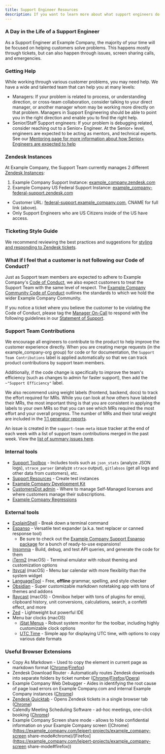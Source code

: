 ```yaml
---
title: Support Engineer Resources
description: If you want to learn more about what support engineers do and how they do it, this is the place.
---
```


### A Day in the Life of a Support Engineer

As a Support Engineer at Example Company, the majority of your time will be focused on helping customers solve problems. This happens mostly through tickets, but can also happen through issues, screen sharing calls, and emergencies.

### Getting Help

While working through various customer problems, you may need help. We have a wide and talented team that can help you at many levels:

- Managers: If your problem is related to process, or understanding direction, or cross-team collaboration, consider talking to your direct manager, or another manager whom may be working more directly on that problem. Managers in Support Engineering should be able to point you in the right direction and enable you to find the right help.
- Senior/Staff Support engineers: If your problem is debugging related, consider reaching out to a Senior+ Engineer. At the Senior+ level, engineers are expected to be acting as mentors, and technical experts. See our [Mentoring page for more information about how Senior+ Engineers are expected to help](/handbook/support/engineering/mentorship)

### Zendesk Instances

At Example Company, the Support Team currently manages 2 different [Zendesk Instances](/handbook/support/readiness/operations/docs/zendesk/):

1. Example Company Support Instance:  [example_company.zendesk.com](https://example_company.zendesk.com)
1. Example Company US Federal Support Instance: [example_company-federal-support.zendesk.com](https://example_company-federal-support.zendesk.com)

- Customer URL: [federal-support.example_company.com](https://federal-support.example_company.com), CNAME for full link (above).
- Only Support Engineers who are US Citizens inside of the US have access.

### Ticketing Style Guide

We recommend reviewing the best practices and suggestions for [styling and responding to Zendesk tickets](/handbook/support/workflows/how-to-respond-to-tickets).

### What if I feel that a customer is not following our Code of Conduct?

Just as Support team members are expected to adhere to Example Company's [Code of Conduct](/handbook/legal/example_company-code-of-business-conduct-and-ethics/), we also expect customers to treat the Support Team with the same level of respect. The [Example Company Community Code of Conduct](https://about.example_company.com/community/contribute/code-of-conduct/) outlines the standards to which we hold the wider Example Company Community.

If you notice a ticket where you believe the customer to be violating the Code of Conduct, please tag the [Manager On-Call](/handbook/support/on-call/#manager-on-call) to respond with the following guidelines in our [Statement of Support](https://about.example_company.com/support/general-policies/#please-dont-use-language-intended-to-threaten-or-harass).

### Support Team Contributions

We encourage all engineers to contribute to the product to help improve the customer experience directly.
When you are creating merge requests (in the example_company-org group) for code or for documentation, the
`Support Team Contributions` label is applied automatically so that we can track product contributions by support team
members.

Additionally, if the code change is specifically to improve the team's efficiency
(such as changes to admin for faster support), then add the `~"Support Efficiency"` label.

We also recommend using weight labels (frontend, backend, docs) to track the effort required for MRs.
While you can look at how others have labeled their MRs, the most important thing is that you are consistent in applying the labels to your own MRs
so that you can see which MRs required the most effort and your overall progress.
The number of MRs and their total weight are included in the [1:1 generator reports](https://example_company.com/example_company-com/support/toolbox/1-1-issue-generator).

An issue is created in the `support-team-meta` issue tracker at the
end of each week with a list of support team contributions merged in the past week. View the
[list of summary issues here](https://example_company.com/example_company-com/support/support-team-meta/issues?label_name%5B%5D=Support%20Team%20Contributions).

### Internal tools

- [Support Toolbox](https://example_company.com/example_company-com/support/toolbox) - Includes tools such as `json_stats` (analyze JSON logs), `strace_parser` (analyze `strace` output), `gitlabsos` (get all logs and other data from customers), etc.
- [Support Resources](https://example_company.com/example_company-com/support/support-resources/#support-resources) - Create test instances
- [Example Company Development Kit](https://example_company.com/example_company-org/example_company-development-kit)
- [CustomersDot admin](https://customers.example_company.com/admin/) - Where to manage Self-Managed licenses and where customers manage their subscriptions.
- [Example Company Regressions](https://regressions.example_company.io/)

### External tools

- [ExplainShell](https://explainshell.com/) - Break down a terminal command
- [Espanso](https://espanso.org/) - Versatile text expander (a.k.a. text replacer or canned response tool)
  - Be sure to check out the [Example Company Support Espanso package](https://example_company.com/example_company-com/support/toolbox/espanso/) for a bunch of ready-to-use expansions!
- [Insomnia](https://insomnia.rest/) - Build, debug, and test API queries, and generate the code for them
- [iTerm2](https://iterm2.com/) (macOS) - Terminal emulator with robust theming and customization options
- [Itsycal](https://www.mowglii.com/itsycal/) (macOS) - Menu bar calendar with more flexibility than the system widget
- [LanguageTool](https://languagetool.org/) - Free, **offline** grammar, spelling, and style checker
- [Obsidian](https://obsidian.md/) - Super customizable markdown notetaking app with tons of themes and addons
- [Raycast](https://www.raycast.com/) (macOS) - Omnibox helper with tons of plugins for emoji, clipboard history, unit conversions, calculations, search, a confetti effect, and more
- [Zed](https://zed.dev/) - Lightweight but powerful IDE
- Menu bar clocks (macOS)
  - [iStat Menus](https://bjango.com/mac/istatmenus/) - Robust system monitor for the toolbar, including highly customizable clock options
  - [UTC Time](https://sindresorhus.com/utc-time) - Simple app for displaying UTC time, with options to copy various date formats

### Useful Browser Extensions

- Copy As Markdown - Used to copy the element in current page as markdown format ([Chrome](https://chrome.google.com/webstore/detail/copy-as-markdown/fkeaekngjflipcockcnpobkpbbfbhmdn)/[Firefox](https://addons.mozilla.org/firefox/addon/copy-as-markdown/))
- Zendesk Download Router - Automatically routes Zendesk downloads into separate folders by ticket number ([Chrome](https://chrome.google.com/webstore/detail/zendesk-download-router/pgfhacdbkdeppdjgighdeejjfneifkml)/[Firefox](https://addons.mozilla.org/en-GB/firefox/addon/zendesk-download-router/)/[Opera](https://addons.opera.com/en-gb/extensions/details/zendesk-download-router/))
- Example Company Web Debugger - Aides in identifying the root cause of page load errors on Example Company.com and internal Example Company instances ([Chrome](https://example_company.com/example_company-com/gl-infra/example_company-web-debugger))
- [Zendesk Quicktab](https://support.zendesk.com/hc/en-us/articles/6443360776346-Installing-the-Quicktab-Google-Chrome-extension) - Opens Zendesk tickets in a single browser tab ([Chrome](https://chrome.google.com/webstore/detail/quicktab-for-zendesk-by-t/hhbimbckgheipimadcknkfogegmpoibj))
- Calendly Meeting Scheduling Software - ad-hoc meetings, one-click booking ([Chrome](https://chrome.google.com/webstore/detail/calendly-meeting-scheduli/cbhilkcodigmigfbnphipnnmamjfkipp))
- Example Company Screen share mode - allows to hide confidential information on your Example Company screen ([Chrome](https://example_company.com/leipert-projects/example_company-screen share-mode#chrome)/[Firefox](https://example_company.com/leipert-projects/example_company-screen share-mode#firefox))
